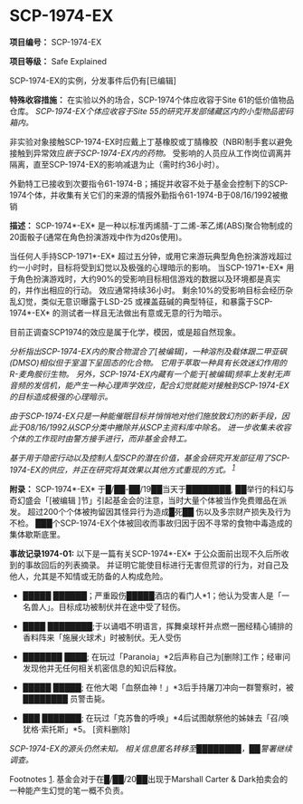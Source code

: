 # SCP-1974-EX
                        


**项目编号：**  SCP-1974-EX

**项目等级：**  Safe Explained



SCP-1974-EX的实例，分发事件后仍有[已编辑]



**特殊收容措施：**  在实验以外的场合，SCP-1974个体应收容于Site 61的低价值物品仓库。 *SCP-1974-EX个体应收容于Site 55的研究开发部储藏区内的小型物品密码箱内。* 

非实验对象接触SCP-1974-EX时应戴上丁基橡胶或丁腈橡胶（NBR)制手套以避免接触到异常效应*嵌于SCP-1974-EX内的药物。*  受影响的人员应从工作岗位调离并隔离，直至SCP-1974-EX的影响减退为止（需时约36小时）。

外勤特工已接收到次要指令61-1974-B；捕捉并收容不处于基金会控制下的SCP-1974个体，并收集有关它们的来源的情报外勤指令61-1974-B于08/16/1992被撤销

**描述：** SCP-1974*-EX* 是一种以标准丙烯腈-丁二烯-苯乙烯(ABS)聚合物制成的20面骰子(通常在角色扮演游戏中作为d20s使用)。

当任何人手持SCP-1971*-EX* 超过五分钟，或用它来游玩典型角色扮演游戏超过约一小时时，目标将受到幻觉以及极强的心理暗示的影响。 当SCP-1971*-EX* 用于角色扮演游戏时，大约90%的受影响目标相信游戏的数据以及环境都是真实的，并作出相应的行动。 效应通常持续36小时。 剩余10%的受影响目标会经历杂乱幻觉，类似无意识曝露于LSD-25 或裸盖菇碱的典型特征，和暴露于SCP-1974*-EX* 的测试者一样且无法做出有意或无意的行为暗示。

目前正调查SCP1974的效应是属于化学，模因，或是超自然现象。

*分析指出SCP-1974-EX内的聚合物混合了[被编辑]，一种溶剂及载体跟二甲亚砜(DMSO)相似但于室温下呈固态的化合物。 它用于萃取一种具有长效迷幻作用的R-麦角胺衍生物。 另外，SCP-1974-EX内藏有一个能于[被编辑]频率上发射无声音频的发信机，能产生一种心理声学效应，配合幻觉就能对接触到SCP-1974-EX的目标造成极强的心理暗示。* 

*由于SCP-1974-EX只是一种能催眠目标并悄悄地对他们施放致幻剂的新手段，因此于08/16/1992从SCP分类中撇除并从SCP主资料库中除名。 进一步收集未收容个体的工作现时由警方接手进行，而非基金会特工。* 

*基于用于隐密行动以及控制人型SCP的潜在价值，基金会研究开发部征用了SCP-1974-EX的供应，并正在研究将其效果以其他方式重现的方式。<sup class='footnoteref'>
 <a shape='rect' class='footnoteref' id='footnoteref-1' href='javascript:;' onclick='WIKIDOT.page.utils.scrollToReference(&apos;footnote-1&apos;)'>1</a>
</sup>* 

**附录：** SCP-1974*-EX* 于█/██-██/19██当天于████████, ██举行的科幻与奇幻盛会「[被编辑 ]节」引起基金会的注意，当时大量个体被当作免费赠品在派发。 超过200个个体被拘留因其怪异行为造成█死██ 伤以及多宗财产损失及行为不检。 ███个SCP-1974-EX个体被回收而事故归因于因不寻常的食物中毒造成的集体歇斯底里。

**事故记录1974-01:** 以下是一篇有关SCP-1974*-EX* 于公众面前出现不久后所收到的事故回后的列表摘录。 并证明它能使目标进行无害但荒谬的行为，对自己及他人，允其是不知情或无防备的人构成危险。

- █████ ██████；严重殴伤█████酒店的看门人*1；他认为受害人是「一名兽人」。目标成功被制伏并在途中受了轻伤。

- ████ ████████;于以诵唱不明语言，挥舞桌球杆并点燃一圈经精心铺排的香料阵来「施展火球术」时被制伏。无人受伤

- ███████ ████; 在玩过「Paranoia」*2后声称自己为[删除]工作；经审问发现他并无任何相关机密信息的知识后释放。

- █████ █████; 在他大喝「血祭血神！」*3后手持屠刀冲向一群警察时，被████████ 员警击毙。

- ███ ███████; 在玩过「克苏鲁的呼唤」*4后试图献祭他的姊妹去「召/唤犹格·索托斯」*5。 [资料删除]

*SCP-1974-EX的源头仍然未知。 相关信息匿名转移至████████，██警署继续调查。* 



Footnotes
<a shape='rect' href='javascript:;' onclick='WIKIDOT.page.utils.scrollToReference(&apos;footnoteref-1&apos;)'>1</a>. 基金会对于在█/██/20██出现于Marshall Carter & Dark拍卖会的一种能产生幻觉的笔一概不负责。


                    